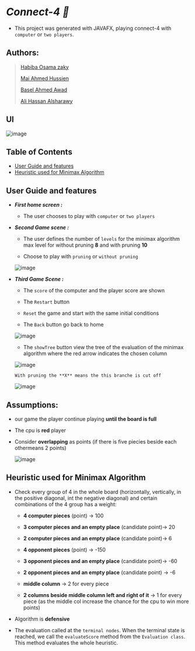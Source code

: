 # ***Connect-4 :space_invader:***

- This project was generated with JAVAFX, playing connect-4  with `computer` or `two players`.


## Authors:
> [Habiba Osama zaky](https://github.com/habibaosama)
>
> [Mai Ahmed Hussien](https://github.com/MaiAhmedHussein)
>
> [Basel Ahmed Awad](https://github.com/Basel-byte)
>
> [Ali Hassan Alsharawy](https://github.com/AliELSharawy)  

## UI
![image](https://github.com/habibaosama/Connect_4_AI/blob/main/images/first%20page.png)

## Table of Contents

- [User Guide and features](#User-Guide-and-features)
- [Heuristic used for Minimax Algorithm](#Heuristic-used-for-Minimax-Algorithm)
   
    

## User Guide and features 

- ***First home screen :***

   - The user chooses to play with `computer` or `two players`


- ***Second Game scene :***

   - The user defines the number of `levels` for the minimax algorithm max level for without pruning **8** and  with pruning **10**

   - Choose to play with `pruning` or `without pruning`
   
    ![image](https://github.com/habibaosama/Connect_4_AI/blob/main/images/2nd%20page%20of%20single%20player.png)

- ***Third Game Scene :*** 
   - The `score` of the computer and the player score are shown

   - The `Restart` button 

   - `Reset` the game and start with the same initial conditions

   - The `Back` button go back to home

    ![image](https://github.com/habibaosama/Connect_4_AI/blob/main/images/playing%20page.png)


   - The `showTree` button view the tree of the evaluation of the minimax algorithm  where the red arrow indicates the chosen column


    ![image](https://github.com/habibaosama/Connect_4_AI/blob/main/images/without%20pruning%20tree.png)


      With pruning the **X** means the this branche is cut off
    ![image](https://github.com/habibaosama/Connect_4_AI/blob/main/images/with%20pruning%20tree.png)
     



## Assumptions:
 - our game the player continue playing **until the board is full** 

 - The cpu is **red** player

 - Consider **overlapping** as points (if there is five piecies beside each othermeans 2 points)


    ![image](https://github.com/habibaosama/Connect_4_AI/blob/main/images/overlapping%20points.png)


## Heuristic used for Minimax Algorithm
   
- Check every group of 4 in the whole board (horizontally, vertically, in the positive diagonal, int the negative diagonal) and certain combinations of the 4 group has a weight:
   - **4 computer pieces** (point) -> 100

   - **3 computer pieces and an empty place** (candidate point)-> 20

   - **2 computer pieces and an empty place** (candidate point)-> 6

   - **4 opponent pieces** (point) -> -150

   - **3 opponent pieces and an empty place** (candidate point)-> -60

   - **2 opponent pieces and an empty place** (candidate point) -> -6

   - **middle column** -> 2 for every piece

   - **2 columns beside middle column left and right of it** -> 1 for every piece
   (as the middle col increase the chance for the cpu to win more points)



- Algorithm is **defensive**


- The evaluation called at the `terminal nodes`.
When the terminal state is reached, we call the `evaluateScore` method from the `Evaluation class`. This method evaluates the whole heuristic.
 
